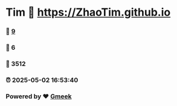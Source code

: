 # Tim :link: https://ZhaoTim.github.io 
### :page_facing_up: [9](https://ZhaoTim.github.io/tag.html) 
### :speech_balloon: 6 
### :hibiscus: 3512 
### :alarm_clock: 2025-05-02 16:53:40 
### Powered by :heart: [Gmeek](https://github.com/Meekdai/Gmeek)
